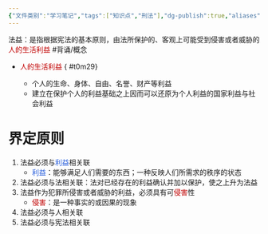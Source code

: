 ```yaml
---
{"文件类别":"学习笔记","tags":["知识点","刑法"],"dg-publish":true,"aliases":["权益"],"permalink":"/学习笔记studyup/刑总/法益/","dgPassFrontmatter":true,"created":"2024-10-29T18:15:57.395+08:00","updated":"2024-10-29T19:03:21.156+08:00"}
---
```


法益：是指根据宪法的基本原则，由法所保护的、客观上可能受到侵害或者威胁的<font color="#c00000">人的生活利益</font> #背诵/概念 
- <font color="#c00000">人的生活利益</font>
{ #t0m29}

	- 个人的生命、身体、自由、名誉、财产等利益
	- 建立在保护个人的利益基础之上因而可以还原为个人利益的国家利益与社会利益
# 界定原则
1. 法益必须与<font color="#245bdb">利益</font>相关联
	- <font color="#245bdb">利益</font>：能够满足人们需要的东西；一种反映人们所需求的秩序的状态
2. 法益必须与法相关联：法对已经存在的利益确认并加以保护，使之上升为法益
3. 法益作为犯罪所侵害或者威胁的利益，必须具有可<font color="#c00000">侵害</font>性
	- <font color="#c00000">侵害</font>：是一种事实的或因果的现象
4. 法益必须与人相关联
5. 法益必须与宪法相关联